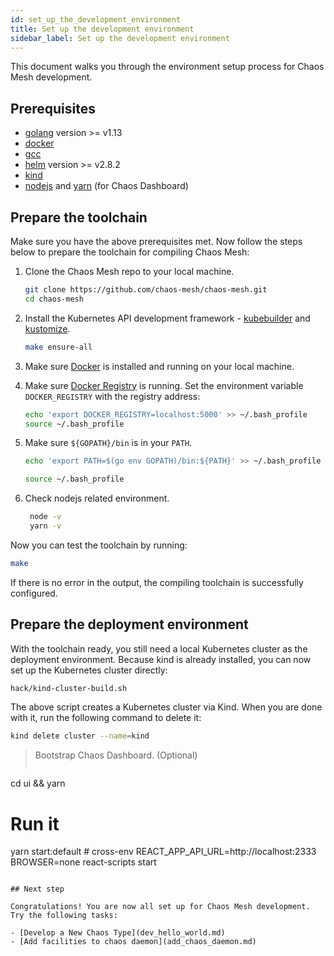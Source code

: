 ```yaml
---
id: set_up_the_development_environment
title: Set up the development environment
sidebar_label: Set up the development environment
---
```


This document walks you through the environment setup process for Chaos Mesh development.

## Prerequisites

- [golang](https://golang.org/dl/) version >= v1.13
- [docker](https://www.docker.com/)
- [gcc](https://gcc.gnu.org/)
- [helm](https://helm.sh/) version >= v2.8.2
- [kind](https://github.com/kubernetes-sigs/kind)
- [nodejs](https://nodejs.org/en/) and [yarn](https://yarnpkg.com/lang/en/) (for Chaos Dashboard)

## Prepare the toolchain

Make sure you have the above prerequisites met. Now follow the steps below to prepare the toolchain for compiling Chaos Mesh:

1. Clone the Chaos Mesh repo to your local machine.

   ```bash
   git clone https://github.com/chaos-mesh/chaos-mesh.git
   cd chaos-mesh
   ```

2. Install the Kubernetes API development framework - [kubebuilder](https://github.com/kubernetes-sigs/kubebuilder) and [kustomize](https://github.com/kubernetes-sigs/kustomize).

   ```bash
   make ensure-all
   ```

3. Make sure [Docker](https://docs.docker.com/install/) is installed and running on your local machine.

4. Make sure [Docker Registry](https://docs.docker.com/registry/) is running. Set the environment variable `DOCKER_REGISTRY` with the registry address:

   ```bash
   echo 'export DOCKER_REGISTRY=localhost:5000' >> ~/.bash_profile
   source ~/.bash_profile
   ```

5. Make sure `${GOPATH}/bin` is in your `PATH`.

   ```bash
   echo 'export PATH=$(go env GOPATH)/bin:${PATH}' >> ~/.bash_profile
   ```

   ```bash
   source ~/.bash_profile
   ```

6. Check nodejs related environment.

   ```bash
    node -v
    yarn -v
   ```

Now you can test the toolchain by running:

```bash
make
```

If there is no error in the output, the compiling toolchain is successfully configured.

## Prepare the deployment environment

With the toolchain ready, you still need a local Kubernetes cluster as the deployment environment. Because kind is already installed, you can now set up the Kubernetes cluster directly:

```bash
hack/kind-cluster-build.sh
```

The above script creates a Kubernetes cluster via Kind. When you are done with it, run the following command to delete it:

```bash
kind delete cluster --name=kind
```

> Bootstrap Chaos Dashboard. (Optional)
> 
> ```bash
cd ui && yarn
# Run it
yarn start:default # cross-env REACT_APP_API_URL=http://localhost:2333 BROWSER=none react-scripts start
```

## Next step

Congratulations! You are now all set up for Chaos Mesh development. Try the following tasks:

- [Develop a New Chaos Type](dev_hello_world.md)
- [Add facilities to chaos daemon](add_chaos_daemon.md)
